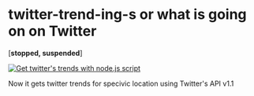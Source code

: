 # twitter-trend-ing-s or what is going on on Twitter

[**stopped, suspended**]

[![Get twitter's trends with node.js script](https://github.com/jt0in3e/twitter-trend-ing-s/actions/workflows/get-trends-on-schedule.yml/badge.svg)](https://github.com/jt0in3e/twitter-trend-ing-s/actions/workflows/get-trends-on-schedule.yml)

Now it gets twitter trends for specivic location using Twitter's API v1.1

